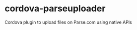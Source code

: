 cordova-parseuploader
=====================

Cordova plugin to upload files on Parse.com using native APIs
